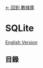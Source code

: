 [<- 回到 數據庫](https://github.com/tcernestw/blog/blob/master/article/db/db_index_ch.md)

# SQLite
[English Version](https://github.com/tcernestw/blog/blob/master/article/db/sqlite/db_sqlite_index_en.md)

## 目錄
